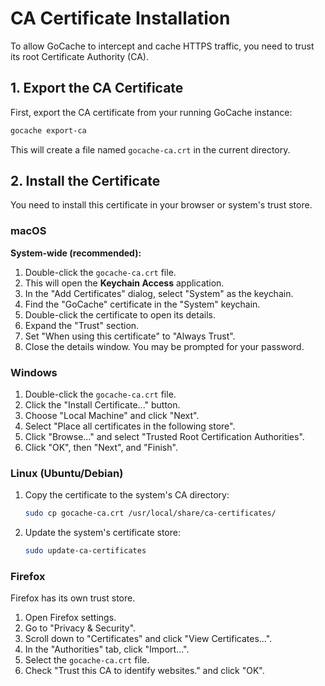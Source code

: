 # CA Certificate Installation

To allow GoCache to intercept and cache HTTPS traffic, you need to trust its root Certificate Authority (CA).

## 1. Export the CA Certificate

First, export the CA certificate from your running GoCache instance:

```bash
gocache export-ca
```

This will create a file named `gocache-ca.crt` in the current directory.

## 2. Install the Certificate

You need to install this certificate in your browser or system's trust store.

### macOS

**System-wide (recommended):**

1.  Double-click the `gocache-ca.crt` file.
2.  This will open the **Keychain Access** application.
3.  In the "Add Certificates" dialog, select "System" as the keychain.
4.  Find the "GoCache" certificate in the "System" keychain.
5.  Double-click the certificate to open its details.
6.  Expand the "Trust" section.
7.  Set "When using this certificate" to "Always Trust".
8.  Close the details window. You may be prompted for your password.

### Windows

1.  Double-click the `gocache-ca.crt` file.
2.  Click the "Install Certificate..." button.
3.  Choose "Local Machine" and click "Next".
4.  Select "Place all certificates in the following store".
5.  Click "Browse..." and select "Trusted Root Certification Authorities".
6.  Click "OK", then "Next", and "Finish".

### Linux (Ubuntu/Debian)

1.  Copy the certificate to the system's CA directory:

    ```bash
    sudo cp gocache-ca.crt /usr/local/share/ca-certificates/
    ```

2.  Update the system's certificate store:

    ```bash
    sudo update-ca-certificates
    ```

### Firefox

Firefox has its own trust store.

1.  Open Firefox settings.
2.  Go to "Privacy & Security".
3.  Scroll down to "Certificates" and click "View Certificates...".
4.  In the "Authorities" tab, click "Import...".
5.  Select the `gocache-ca.crt` file.
6.  Check "Trust this CA to identify websites." and click "OK".
